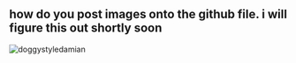 ## how do you post images onto the github file. i will figure this out shortly soon
![doggystyledamian](https://github.com/user-attachments/assets/176cd37a-c68c-4589-8758-5a14cb824003)
